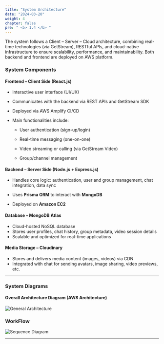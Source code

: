 ```yaml
---
title: "System Architecture"
date: "2024-03-20"
weight: 4
chapter: false
pre: " <b> 1.4 </b> "
---
```


The system follows a Client – Server – Cloud architecture, combining real-time technologies (via GetStream), RESTful APIs, and cloud-native infrastructure to ensure scalability, performance, and maintainability. Both backend and frontend are deployed on AWS platform.

### System Components

#### Frontend – Client Side (React.js)

- Interactive user interface (UI/UX)

- Communicates with the backend via REST APIs and GetStream SDK

- Deployed via AWS Amplify CI/CD

- Main functionalities include:

  - User authentication (sign-up/login)

  - Real-time messaging (one-on-one)

  - Video streaming or calling (via GetStream Video)

  - Group/channel management

#### Backend – Server Side (Node.js + Express.js)

- Handles core logic: authentication, user and group management, chat integration, data sync

- Uses **Prisma ORM** to interact with **MongoDB**

- Deployed on **Amazon EC2**

#### Database – MongoDB Atlas

- Cloud-hosted NoSQL database
- Stores user profiles, chat history, group metadata, video session details
- Scalable and optimized for real-time applications

#### Media Storage – Cloudinary

- Stores and delivers media content (images, videos) via CDN
- Integrated with chat for sending avatars, image sharing, video previews, etc.

---

### System Diagrams

#### Overall Architecture Diagram (AWS Architecture)

![General Architecture](/images/1.introduction/generalArchitecture.png)

### WorkFlow

![Sequence Diagram](/images/1.introduction/workflow.png)

---
